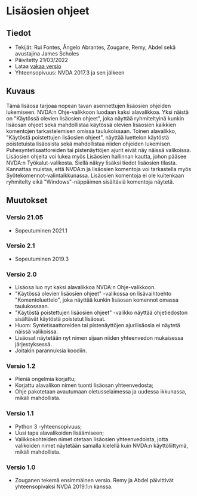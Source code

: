 # Lisäosien ohjeet #

## Tiedot ##
* Tekijät: Rui Fontes, Ângelo Abrantes, Zougane, Remy, Abdel sekä avustajina James Scholes
* Päivitetty 21/03/2022
* Lataa [vakaa versio][1]
* Yhteensopivuus: NVDA 2017.3 ja sen jälkeen

## Kuvaus ##
Tämä lisäosa tarjoaa nopean tavan asennettujen lisäosien ohjeiden lukemiseen. 
NVDA:n Ohje-valikkoon luodaan kaksi alavalikkoa.  Yksi näistä on "Käytössä olevien lisäosien ohjeet", joka näyttää ryhmiteltyinä kunkin lisäosan ohjeet sekä mahdollistaa käytössä olevien lisäosien kaikkien komentojen tarkastelemisen omissa taulukoissaan. 
Toinen alavalikko, "Käytöstä poistettujen lisäosien ohjeet", näyttää luettelon käytöstä poistetuista lisäosista sekä mahdollistaa niiden ohjeiden lukemisen. 
Puhesyntetisaattoreiden tai pistenäyttöjen ajurit eivät näy näissä valikoissa. 
Lisäosien ohjeita voi lukea myös Lisäosien hallinnan kautta, johon pääsee NVDA:n Työkalut-valikosta.
Siellä näkyy lisäksi tiedot lisäosien tilasta.
Kannattaa muistaa, että NVDA:n ja lisäosien komentoja voi tarkastella myös Syötekomennot-valintaikkunassa.
Lisäosien komentoja ei ole kuitenkaan ryhmitelty eikä "Windows"-näppäimen sisältäviä komentoja näytetä.

## Muutokset ##

### Versio 21.05 ###
* Sopeutuminen 2021.1

### Versio 2.1 ###
* Sopeutuminen 2019.3

### Versio 2.0 ###
* Lisäosa luo nyt kaksi alavalikkoa NVDA:n Ohje-valikkoon.
* "Käytössä olevien lisäosien ohjeet" -valikossa on lisävaihtoehto "Komentoluettelo", joka näyttää kunkin lisäosan komennot omassa taulukossaan.
* "Käytöstä poistettujen lisäosien ohjeet" -valikko näyttää ohjetiedoston sisältävät käytöstä poistetut lisäosat.
* Huom: Syntetisaattoreiden tai pistenäyttöjen ajurilisäosia ei näytetä näissä valikoissa.
* Lisäosat näytetään nyt nimen sijaan niiden yhteenvedon mukaisessa järjestyksessä.
* Joitakin parannuksia koodiin.

### Versio 1.2 ###
* Pieniä ongelmia korjattu;
* Korjattu alavalikon nimen tuonti lisäosan yhteenvedosta;
* Ohje pakotetaan avautumaan oletusselaimessa ja uudessa ikkunassa, mikäli mahdollista.

### Versio 1.1 ###
* Python 3 -yhteensopivuus;
* Uusi tapa alavalikoiden lisäämiseen;
* Valikkokohteiden nimet otetaan lisäosien yhteenvedoista, jotta valikoiden nimet näytetään samalla kielellä kuin NVDA:n käyttöliittymä, mikäli mahdollista.

### Versio 1.0 ###
* Zouganen tekemä ensimmäinen versio. Remy ja Abdel päivittivät yhteensopivaksi NVDA 2019.1:n kanssa.

[1]: https://addons.nvda-project.org/files/get.php?file=addonshelp
